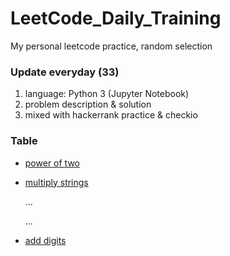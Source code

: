 # LeetCode_Daily_Training
My personal leetcode practice, random selection
### Update everyday (33)
1) language: Python 3 (Jupyter Notebook)
2) problem description & solution 
3) mixed with hackerrank practice & checkio
### Table
* [power of two](https://github.com/xlyue92/LeetCode_Daily_Training/blob/master/%20power%20of%20two.ipynb)
* [multiply strings](https://github.com/xlyue92/LeetCode_Daily_Training/blob/master/multiply%20strings.ipynb)

     ...
     
     ...
   
* [add digits](https://github.com/xlyue92/LeetCode_Daily_Training/blob/master/add%20digits.ipynb)
